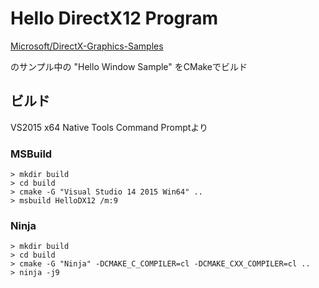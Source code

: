 # Hello DirectX12 Program

[Microsoft/DirectX-Graphics-Samples](https://github.com/Microsoft/DirectX-Graphics-Samples)

のサンプル中の "Hello Window Sample" をCMakeでビルド

## ビルド

VS2015 x64 Native Tools Command Promptより

### MSBuild

```
> mkdir build
> cd build
> cmake -G "Visual Studio 14 2015 Win64" ..
> msbuild HelloDX12 /m:9
```

### Ninja

```
> mkdir build
> cd build
> cmake -G "Ninja" -DCMAKE_C_COMPILER=cl -DCMAKE_CXX_COMPILER=cl ..
> ninja -j9
```